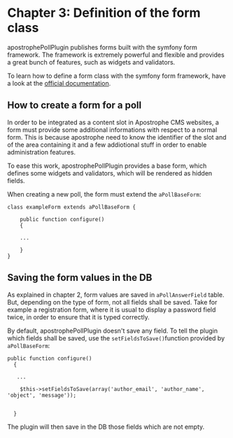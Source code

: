 # Chapter 3: Definition of the form class

apostrophePollPlugin publishes forms built with the symfony form framework. The framework is extremely powerful and flexible and provides a great bunch of features, such as widgets and validators.

To learn how to define a form class with the symfony form framework, have a look at the [official documentation](http://www.symfony-project.org/forms/1_4/en/ "Symfony 1.4 form framework documentation").



## How to create a form for a poll

In order to be integrated as a content slot in Apostrophe CMS websites, a form must provide some additional informations with respect to a normal form. This is because apostrophe need to know the identifier of the slot and of the area containing it and a few addiotional stuff in order to enable administration features.

To ease this work, apostrophePollPlugin provides a base form, which defines some widgets and validators, which will be rendered as hidden fields.

When creating a new poll, the form must extend the `aPollBaseForm`:

	class exampleForm extends aPollBaseForm {
		
	    public function configure()
  	    {

	   	...
	   
	    }
	}


## Saving the form values in the DB

As explained in chapter 2, form values are saved in `aPollAnswerField` table. But, depending on the type of form, not all fields shall be saved. Take for example a registration form, where it is usual to display a password field twice, in order to ensure that it is typed correctly.

By default, apostrophePollPlugin doesn't save any field. To tell the plugin which fields shall be saved, use the `setFieldsToSave()`function provided by `aPollBaseForm`:

	public function configure()
	  {
	      
	   ...
	    
	    $this->setFieldsToSave(array('author_email', 'author_name', 'object', 'message'));
	    

	  }
	  
The plugin will then save in the DB those fields which are not empty.


